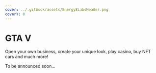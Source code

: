 ```yaml
---
cover: ../.gitbook/assets/Energy8LabsHeader.png
coverY: 0
---
```


# GTA V

Open your own business, create your unique look, play casino, buy NFT cars and much more!

To be announced soon...

